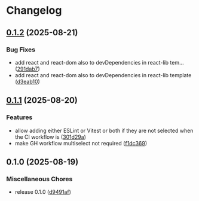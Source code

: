# Changelog

## [0.1.2](https://github.com/jariikonen/create-project/compare/create-project-v0.1.1...create-project-v0.1.2) (2025-08-21)


### Bug Fixes

* add react and react-dom also to devDependencies in react-lib tem… ([291dab7](https://github.com/jariikonen/create-project/commit/291dab72516682fab261a544098e0d906c2fc7ec))
* add react and react-dom also to devDependencies in react-lib template ([d3eab10](https://github.com/jariikonen/create-project/commit/d3eab105cf1efcf2bfda337f286f31579c1e1a9f))

## [0.1.1](https://github.com/jariikonen/create-project/compare/create-project-v0.1.0...create-project-v0.1.1) (2025-08-20)


### Features

* allow adding either ESLint or Vitest or both if they are not selected when the CI workflow is ([301d29a](https://github.com/jariikonen/create-project/commit/301d29a1650f60da13fd453ec2c383b67e22e369))
* make GH workflow multiselect not required ([f1dc369](https://github.com/jariikonen/create-project/commit/f1dc369a34a537486b0d5b34f1f2fa7f347e1193))

## 0.1.0 (2025-08-19)


### Miscellaneous Chores

* release 0.1.0 ([d9491af](https://github.com/jariikonen/create-project/commit/d9491af11d11b57b853768135cc6d7e22270c79a))
